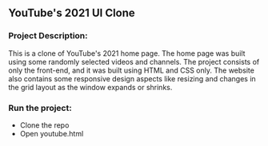 ## YouTube's 2021 UI Clone

### Project Description:

This is a clone of YouTube's 2021 home page. The home page was built using some randomly selected videos and channels. 
The project consists of only the front-end, and it was built using HTML and CSS only. The website also contains some responsive design aspects like
resizing and changes in the grid layout as the window expands or shrinks. 

### Run the project:

- Clone the repo
- Open youtube.html
